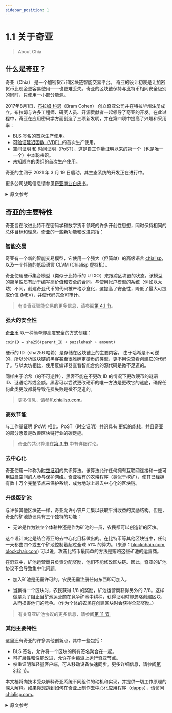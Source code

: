 ```yaml
---
sidebar_position: 1
---
```


# 1.1 关于奇亚

> About Chia

## 什么是奇亚？

奇亚（Chia） 是一个加密货币和区块链智能交易平台。 奇亚的设计初衷是让加密货币比现金更容易使用——也更难丢失。奇亚的区块链保持与比特币相同安全级别的同时，只使用一小部分能源。

2017年8月1日，[布拉姆·科恩](https://www.chia.net/profiles/bram-cohen "Bram Cohen's Chia profile")（Bram Cohen） 创立奇亚公司并在特拉华州注册成立。布拉姆与许多工程师、研究人员、开源贡献者一起领导了奇亚的开发。在此过程中，奇亚在应用密码学方面创造了三项新发明，并在第四项中提高了兴趣和采用率：
  * [BLS 签名](https://github.com/Chia-Network/bls-signatures "Chia's BLS Signatures on GitHub")的首次生产使用。
  * [可验证延迟函数（VDF）](https://github.com/Chia-Network/chiavdf "Chia's VDF on GitHub")的首次生产使用。
  * [空间证明](https://github.com/Chia-Network/chiapos "Chia's Proof of Space repository on GitHub") 和 [时间证明](https://github.com/Chia-Network/chiavdf "Chia's VDF on GitHub")（PoST），这是自工作量证明以来的第一个（也是唯一一个）中本聪共识。
  * [未知顺序的类组](https://github.com/Chia-Network/vdf-competition/blob/main/classgroups.pdf "Binary quadratic forms white paper, by Lipa Long")的首次生产使用。

奇亚的主网于 2021 年 3 月 19 日启动。其生态系统的开发正在进行中。

更多公司战略信息请参见[奇亚商业白皮书](https://www.chia.net/whitepaper "Chia's business white paper")。

<details>
<summary>原文参考</summary>

- ## What is Chia?

Chia is a cryptocurrency and blockchain smart transaction platform. Chia was designed from the ground up to make cryptocurrency easier to use -- and harder to lose -- than cash. Chia's blockchain maintains the same level of security as Bitcoin's, while using a fraction of the energy.

On August 1, 2017, [Bram Cohen](https://www.chia.net/profiles/bram-cohen "Bram Cohen's Chia profile") founded the Chia company and incorporated it in the state of Delaware. Bram led the development of Chia, along with many engineers, researchers, and open source contributors. Along the way, Chia created three new inventions in applied cryptography, and advanced the interest and adoption in a fourth:
  * The first production use of [BLS Signatures](https://github.com/Chia-Network/bls-signatures "Chia's BLS Signatures on GitHub").
  * The first production use of a [Verifiable Delay Function (VDF)](https://github.com/Chia-Network/chiavdf "Chia's VDF on GitHub").
  * [Proofs of Space](https://github.com/Chia-Network/chiapos "Chia's Proof of Space repository on GitHub") and [Time](https://github.com/Chia-Network/chiavdf "Chia's VDF on GitHub") (PoST), the first (and only) Nakamoto consensus since Proof of Work.
  * The first production use of [class groups of unknown order](https://github.com/Chia-Network/vdf-competition/blob/main/classgroups.pdf "Binary quadratic forms white paper, by Lipa Long").

Chia's mainnet was launched on March 19, 2021. Development of its ecosystem is ongoing.

For more information on the company's strategies, see [Chia's business white paper](https://www.chia.net/whitepaper "Chia's business white paper").

</details>

## 奇亚的主要特性

奇亚旨在改进比特币在密码学和数字货币领域的许多开创性思想，同时保持相同的总体目标和理念。奇亚的一些新功能和改进包括：

### 智能交易

奇亚有一个新的智能交易模型，它使用一个强大（但简单）的高级语言 [chialisp](https://chialisp.com "Chialisp.com")，以及一个伴随的低级语言 CLVM (Chialisp 虚拟机）。

奇亚使用硬币集合模型（类似于比特币的 UTXO）来跟踪区块链的状态。该模型的简单性质有助于编写高价值和安全的合同。与使用帐户模型的系统（例如以太坊）不同，创建奇亚代币的代码被严格沙盒化，这提高了安全性，降低了最大可提取价值 (MEV)，并使代码完全可审计。

> 有关奇亚智能交易的更多信息，请参阅[第 4.1 节](/docs/04coin-set-model/what-is-a-coin "Section 4.1: Coins, Puzzles, and Solutions")。

### 强大的安全性

[奇亚币](https://chialisp.com/docs/coins_spends_and_wallets "Tutorial on Chia's coins") 以一种简单却高度安全的方式创建：

`coinID = sha256(parent_ID + puzzlehash + amount)`

硬币的 ID（sha256 哈希）是存储在区块链上的主要内容。 由于哈希是不可逆的，所以分析区块链的黑客甚至很难确定硬币的类型，更不用说查看创建它的代码了。与以太坊相比，使用反编译器查看智能合约的源代码是微不足道的。

同样由于哈希（的不可逆性），黑客不能在不更改 ID 的情况下更改硬币的谜语 ID、谜语哈希或金额。黑客可以尝试更改硬币的唯一方法是更改它的谜底，确保任何此类更改都将导致花费失败是微不足道的。

> 更多信息，请参见[chialisp.com](https://chialisp.com/ "Chialisp.com")。

### 高效节能

与工作量证明 (PoW) 相比，PoST（时空证明）共识具有 [更低的能耗](https://chiapower.org "Chia's energy consumption statistics")，并且奇亚的部分愿景是改善区块链行业的碳足迹。

> 奇亚的共识算法在[第 3 节](/docs/03consensus/consensus_intro "Section 3.1: Chia Consensus") 中有详细讨论。

### 去中心化

奇亚使用一种称为[时空证明](https://www.chia.net/assets/ChiaGreenPaper.pdf "Chia's Green Paper")的共识算法。该算法允许任何拥有互联网连接和一些可用磁盘空间的人参与保护网络。奇亚独有的农耕程序（类似于挖矿），使其已经拥有数十万个完整节点来保护系统，成为地球上最去中心化的区块链。

### 升级版矿池

与许多其他区块链一样，奇亚允许小农户汇集以获取平滑收益的奖励结构。但是，奇亚的矿池协议具有三个独特的功能：

* 无论是作为独立个体耕种还是作为矿池的一员，农民都可以创造新的区块。
  
这个设计决定是结合奇亚的去中心化目标做出的。在比特币等其他区块链中，任何一天都由四个或五个矿池控制着超过全球 51% 的算力。（来源：[blockchain.com](https://www.blockchain.com/pools "blockchain.com pie chart of Bitcoin's hashrate distribution"), [blockchair.com](https://blockchair.com/bitcoin/charts/hashrate-distribution "blockchair.com pie chart of Bitcoin's hashrate distribution")) 可以说，攻击比特币最简单的方法是贿赂这些矿池的运营商。

在奇亚中，矿池运营商只负责分配奖励，他们不能修改区块链。因此，奇亚的矿池协议不会导致集中化问题。

* 加入矿池是无需许可的。农民无需注册任何东西即可加入。

* 当赢得一个区块时，农民获得 1/8 的奖励，矿池运营商获得另外的 7/8。这样做是为了阻止当矿池运营商在竞争矿池中耕种，获得证明时却忽略创建区块，从而损害他们的竞争。（作为个体的农民在创建区块时会获得全部奖励。）

> 有关奇亚矿池协议的更多信息，请参阅[第 11 节](/docs/11pooling/pooling "Section 11: Pooling")。

### 其他主要特性

这里还有奇亚的许多其他创新点，其中一些包括：
* BLS 签名，允许将一个区块的所有签名聚合在一起。
* 可扩展性和性能改进，允许在树莓派上运行奇亚节点。
* 权重证明和轻量客户端，可从移动设备快速同步。更多详细信息，请参阅[第 3.12 节](/docs/03consensus/light_clients "Section 3.12: Chia Light Clients")。

本文档将向技术受众解释奇亚系统不同组件的动机和实现，并提供一切工作原理的深入解释。如果你想跳到如何在奇亚上制作去中心化应用程序（dapps），请访问 [chialisp.com](https://chialisp.com)。

<details>
<summary>原文参考</summary>

- ## Chia's key features

Chia aims to improve upon Bitcoin's many pioneering ideas in the fields of cryptography and digital currencies, while maintaining the same overall purpose and philosophy. Some of Chia's new features and improvements include:

- ### Smart transactions

Chia has a new smart transaction model, which uses a powerful (yet simple) higher-level language called [chialisp](https://chialisp.com "Chialisp.com"), and an accompanying lower-level language called CLVM (ChiaLisp Virtual Machine).

Chia uses the coin set model (similar to Bitcoin's UTXO) to track the blockchain's state. The simple nature of this model facilitates the writing of high value and secure contracts. Unlike in systems that use the account model such as Ethereum, the code that creates Chia's coins is strongly sandboxed. This increases security, reduces Maximum Extractable Value (MEV), and makes the code fully auditable.

>For more info on Chia's smart transactions, see [Section 4.1](/docs/04coin-set-model/what-is-a-coin "Section 4.1: Coins, Puzzles, and Solutions").

- ### Strong Security

[Chia's coins](https://chialisp.com/docs/coins_spends_and_wallets "Tutorial on Chia's coins") are created in a simple, yet highly secure manner:

`coinID = sha256(parent_ID + puzzlehash + amount)`

The coin's ID (a sha256 hash) is the main aspect that's stored on the blockchain. Hashes are not reversible, so it's very difficult for a hacker analyzing the blockchain to even determine what a coin's type is, let alone to view the code that created it. Contrast that with Ethereum, where it's trivial to view a smart contract's source code by using a decompiler.

Also due to hashing, a hacker cannot change a coin's parent_ID, puzzlehash, or amount without changing the ID as well. The only aspect of a coin that a hacker can attempt to change is its solution, and it's trivial to ensure that any such changes will result in a failure to spend the coin.

>For more info, see [chialisp.com](https://chialisp.com/ "Chialisp.com").

- ### Energy efficient

The PoST consensus has a much [lower energy consumption](https://chiapower.org "Chia's energy consumption statistics") compared to Proof of Work (PoW), and part of Chia's
vision involves improving the carbon footprint of the blockchain industry.

>Chia's consensus algorithm is discussed in detail in [Section 3](/docs/03consensus/consensus_intro "Section 3.1: Chia Consensus").

- ### Decentralized

Chia uses a consensus algorithm called [Proofs of Space and Time](https://www.chia.net/assets/ChiaGreenPaper.pdf "Chia's Green Paper"). This algorithm allows anyone with an internet connection and some free disk space to participate in securing the network. Because of this process of farming (analogous to mining), Chia has become the most decentralized blockchain on the planet, with hundreds of thousands of full nodes securing the system.

- ### Improved Pooling

Like many other blockchains, Chia allows pooling to smooth out the rewards structure for smaller farmers. However, Chia's pooling protocol has three unique features:

  * Farmers create new blocks, whether they're farming solo or as a member of a pool.
  
  This design decision was made in conjunction with Chia's goal of decentralization. In other blockchains such as Bitcoin, four or five pools control over 51% of the global hashrate on any given day. (Sources: [blockchain.com](https://www.blockchain.com/pools "blockchain.com pie chart of Bitcoin's hashrate distribution"), [blockchair.com](https://blockchair.com/bitcoin/charts/hashrate-distribution "blockchair.com pie chart of Bitcoin's hashrate distribution")) Arguably, the easiest way to attack Bitcoin would be to bribe each of these pools' operators.

  In Chia, the pool operators are only responsible for distributing rewards. They cannot modify the blockchain. Therefore, Chia's pooling protocol doesn't lead to increased centralization.

  * Joining a pool is permissionless. Farmers don't need to sign up for anything in order to join.

  * When a block is won, the farmer gets 1/8 of the rewards, and the pool operator gets the other 7/8. This was done to discourage pool operators from harming their competition by farming on a competing pool and neglecting to create a block when they find a proof. (Solo farmers collect the entire reward when they create a block.)

>For more info on Chia's pooling protocol, see [Section 11](/docs/11pooling/pooling "Section 11: Pooling").

- ### Other key features

There are many other innovations in Chia, some of which include:
* BLS signatures, which allow aggregating all of a block's signatures together.
* Scalability and performance improvements, which allow running a Chia node on a Raspberry Pi.
* Weight proofs and light clients, which enable fast syncing from a mobile device. For more info, see [Section 3.12](/docs/03consensus/light_clients "Section 3.12: Chia Light Clients") .

This documentation will explain the motivation and implementation of the different components of the Chia system to a technical audience, and provide in-depth explanations of how everything works. If you would like to skip to how to make dapps (decentralized
apps) on Chia, please visit [chialisp.com](https://chialisp.com).
  
</details>
